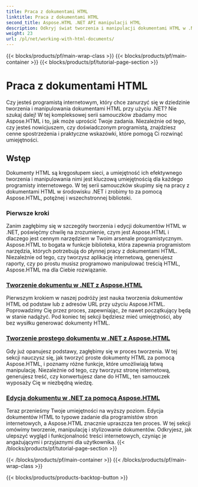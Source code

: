 ```yaml
---
title: Praca z dokumentami HTML
linktitle: Praca z dokumentami HTML
second_title: Aspose.HTML .NET API manipulacji HTML
description: Odkryj świat tworzenia i manipulacji dokumentami HTML w .NET z Aspose.HTML. Od tworzenia prostych dokumentów po dogłębną edycję.
weight: 23
url: /pl/net/working-with-html-documents/
---
```


{{< blocks/products/pf/main-wrap-class >}}
{{< blocks/products/pf/main-container >}}
{{< blocks/products/pf/tutorial-page-section >}}

# Praca z dokumentami HTML


Czy jesteś programistą internetowym, który chce zanurzyć się w dziedzinie tworzenia i manipulowania dokumentami HTML przy użyciu .NET? Nie szukaj dalej! W tej kompleksowej serii samouczków zbadamy moc Aspose.HTML i to, jak może uprościć Twoje zadania. Niezależnie od tego, czy jesteś nowicjuszem, czy doświadczonym programistą, znajdziesz cenne spostrzeżenia i praktyczne wskazówki, które pomogą Ci rozwinąć umiejętności.

## Wstęp

Dokumenty HTML są kręgosłupem sieci, a umiejętność ich efektywnego tworzenia i manipulowania nimi jest kluczową umiejętnością dla każdego programisty internetowego. W tej serii samouczków skupimy się na pracy z dokumentami HTML w środowisku .NET i zrobimy to za pomocą Aspose.HTML, potężnej i wszechstronnej biblioteki.

### Pierwsze kroki

Zanim zagłębimy się w szczegóły tworzenia i edycji dokumentów HTML w .NET, poświęćmy chwilę na zrozumienie, czym jest Aspose.HTML i dlaczego jest cennym narzędziem w Twoim arsenale programistycznym. Aspose.HTML to bogata w funkcje biblioteka, która zapewnia programistom narzędzia, których potrzebują do płynnej pracy z dokumentami HTML. Niezależnie od tego, czy tworzysz aplikację internetową, generujesz raporty, czy po prostu musisz programowo manipulować treścią HTML, Aspose.HTML ma dla Ciebie rozwiązanie.

### [Tworzenie dokumentu w .NET z Aspose.HTML](./creating-a-document/)

Pierwszym krokiem w naszej podróży jest nauka tworzenia dokumentów HTML od podstaw lub z adresów URL przy użyciu Aspose.HTML. Poprowadzimy Cię przez proces, zapewniając, że nawet początkujący będą w stanie nadążyć. Pod koniec tej sekcji będziesz mieć umiejętności, aby bez wysiłku generować dokumenty HTML.

### [Tworzenie prostego dokumentu w .NET z Aspose.HTML](./creating-a-simple-document/)

Gdy już opanujesz podstawy, zagłębimy się w proces tworzenia. W tej sekcji nauczysz się, jak tworzyć proste dokumenty HTML za pomocą Aspose.HTML, i poznamy różne funkcje, które umożliwiają łatwą manipulację. Niezależnie od tego, czy tworzysz stronę internetową, generujesz treść, czy konwertujesz dane do HTML, ten samouczek wyposaży Cię w niezbędną wiedzę.

### [Edycja dokumentu w .NET za pomocą Aspose.HTML](./editing-a-document/)

Teraz przenieśmy Twoje umiejętności na wyższy poziom. Edycja dokumentów HTML to typowe zadanie dla programistów stron internetowych, a Aspose.HTML znacznie upraszcza ten proces. W tej sekcji omówimy tworzenie, manipulację i stylizowanie dokumentów. Odkryjesz, jak ulepszyć wygląd i funkcjonalność treści internetowych, czyniąc je angażującymi i przyjaznymi dla użytkownika.
{{< /blocks/products/pf/tutorial-page-section >}}

{{< /blocks/products/pf/main-container >}}
{{< /blocks/products/pf/main-wrap-class >}}

{{< blocks/products/products-backtop-button >}}
